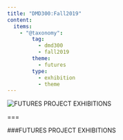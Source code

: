 ```yaml
---
title: "DMD300:Fall2019"
content:
  items:
    - "@taxonomy":
        tag:
          - dmd300
          - fall2019
        theme:
          - futures
        type:
          - exhibition
          - theme
---
```


![FUTURES PROJECT EXHIBITIONS](../../../imagefolder/futuresFall2019.png?lightbox&resize=400)

===

###FUTURES PROJECT EXHIBITIONS
